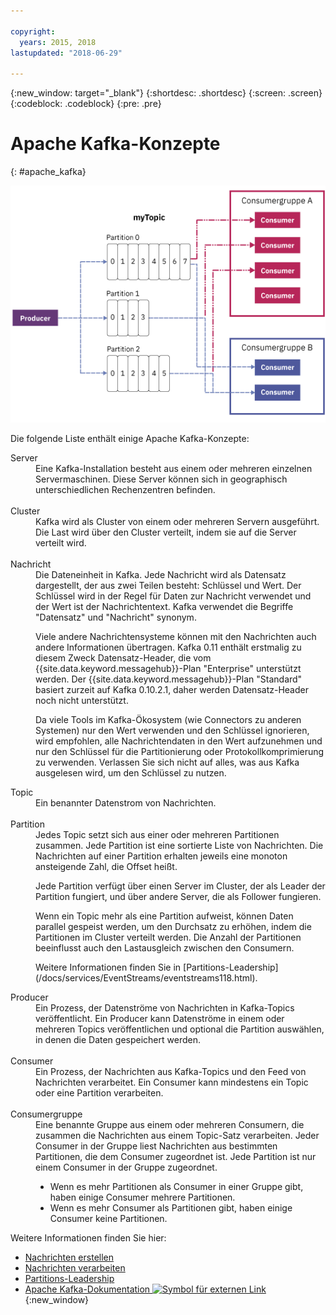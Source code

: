 ```yaml
---

copyright:
  years: 2015, 2018
lastupdated: "2018-06-29"

---
```


{:new_window: target="_blank"}
{:shortdesc: .shortdesc}
{:screen: .screen}
{:codeblock: .codeblock}
{:pre: .pre}

# Apache Kafka-Konzepte
{: #apache_kafka}

![Diagramm der Kafka-Architektur.](kafka_overview.png "Diagramm einer Kafka-Architektur. Ein Producer sendet Nachrichten an ein Kafka-Topic über 3 Partitionen, und die Nachrichten werden dann von Consumern abonniert.")


Die folgende Liste enthält einige Apache Kafka-Konzepte:

<dl>
<dt>Server</dt>
<dd>Eine Kafka-Installation besteht aus einem oder mehreren einzelnen Servermaschinen. Diese Server können sich in geographisch unterschiedlichen Rechenzentren befinden. 
</dd>
<br/>
<dt>Cluster</dt>
<dd>Kafka wird als Cluster von einem oder mehreren Servern ausgeführt. Die Last wird über den Cluster verteilt, indem sie auf die Server verteilt wird.</dd>
<br/>
<dt>Nachricht</dt>
<dd>Die Dateneinheit in Kafka. Jede Nachricht wird als Datensatz dargestellt, der aus zwei Teilen besteht: Schlüssel und Wert. Der Schlüssel wird in der Regel für Daten zur Nachricht verwendet und der Wert ist der Nachrichtentext. Kafka verwendet die Begriffe "Datensatz" und "Nachricht" synonym. 

<p>Viele andere Nachrichtensysteme können mit den Nachrichten auch andere Informationen übertragen. Kafka 0.11 enthält erstmalig zu diesem Zweck Datensatz-Header, die vom {{site.data.keyword.messagehub}}-Plan "Enterprise" unterstützt werden. Der {{site.data.keyword.messagehub}}-Plan "Standard" basiert zurzeit auf Kafka 0.10.2.1, daher werden Datensatz-Header noch nicht unterstützt. </p> 

<p>Da viele Tools im Kafka-Ökosystem (wie Connectors zu anderen Systemen) nur den Wert verwenden und den Schlüssel ignorieren, wird empfohlen, alle Nachrichtendaten in den Wert aufzunehmen und nur den Schlüssel für die Partitionierung oder Protokollkomprimierung zu verwenden. Verlassen Sie sich nicht auf alles, was aus Kafka ausgelesen wird, um den Schlüssel zu nutzen.</p>   </dd>
<dt>Topic</dt>
<dd>Ein benannter Datenstrom von Nachrichten.</dd>
<br/>
<dt>Partition</dt>
<dd>Jedes Topic setzt sich aus einer oder mehreren Partitionen zusammen. Jede Partition ist eine sortierte Liste von Nachrichten. Die Nachrichten auf einer Partition erhalten jeweils eine monoton ansteigende Zahl, die Offset heißt. 
<p>Jede Partition verfügt über einen Server im Cluster, der als Leader der Partition fungiert, und über andere Server, die als Follower fungieren.<p>
<p>Wenn ein Topic mehr als eine Partition aufweist, können Daten parallel gespeist werden, um den Durchsatz zu erhöhen, indem die Partitionen im Cluster verteilt werden. Die Anzahl der Partitionen beeinflusst auch den Lastausgleich zwischen den Consumern.</p>
<p>Weitere Informationen finden Sie in [Partitions-Leadership](/docs/services/EventStreams/eventstreams118.html).</dd>
<dt>Producer</dt>
<dd>Ein Prozess, der Datenströme von Nachrichten in Kafka-Topics veröffentlicht. Ein Producer kann Datenströme in einem oder mehreren Topics veröffentlichen und optional die Partition auswählen, in denen die Daten gespeichert werden.<br/></dd>
<br/>
<dt>Consumer </dt>
<dd>Ein Prozess, der Nachrichten aus Kafka-Topics und den Feed von Nachrichten verarbeitet. Ein Consumer kann mindestens ein Topic oder eine Partition verarbeiten.</dd>
<br/>
<dt>Consumergruppe</dt>
<dd>Eine benannte Gruppe aus einem oder mehreren Consumern, die zusammen die Nachrichten aus einem Topic-Satz verarbeiten. Jeder Consumer in der Gruppe liest Nachrichten aus bestimmten Partitionen, die dem Consumer zugeordnet ist. Jede Partition ist nur einem Consumer in der Gruppe zugeordnet.
<ul>
<li>Wenn es mehr Partitionen als Consumer in einer Gruppe gibt, haben einige Consumer mehrere Partitionen.</li>
<li>Wenn es mehr Consumer als Partitionen gibt, haben einige Consumer keine Partitionen.</li>
</ul>
</dd>
</dl>

Weitere Informationen finden Sie hier:
- [Nachrichten erstellen](/docs/services/EventStreams/eventstreams112.html)
- [Nachrichten verarbeiten](/docs/services/EventStreams/eventstreams114.html) 
- [Partitions-Leadership](/docs/services/EventStreams/eventstreams118.html) 
- [Apache Kafka-Dokumentation ![Symbol für externen Link](../../icons/launch-glyph.svg "Symbol für externen Link")](http://kafka.apache.org/documentation.html){:new_window} 


<!-- 27/06/18 Karen: removing - suggestion from James

## {{site.data.keyword.messagehub}} plans
{{site.data.keyword.messagehub}} is available as two different plans depending on your requirements: Standard and Enterprise.

* Choose the Standard plan if you want event ingest and distribution capabilities, where you pay for what you use and share infrastructure with others.
* Choose the Enterprise plan if data isolation, guaranteed performance, and increased retention are important considerations. 

For more information, see [Choosing your plan](/docs/services/EventStreams/eventstreams085.html).
-->



